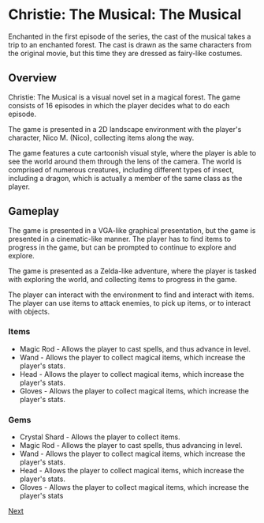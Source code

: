 # Christie: The Musical: The Musical

Enchanted in the first episode of the series, the cast of the musical takes a trip to an enchanted forest. The cast is drawn as the same characters from the original movie, but this time they are dressed as fairy-like costumes.



## Overview

Christie: The Musical is a visual novel set in a magical forest. The game consists of 16 episodes in which the player decides what to do each episode.

The game is presented in a 2D landscape environment with the player's character, Nico M. (Nico), collecting items along the way.

The game features a cute cartoonish visual style, where the player is able to see the world around them through the lens of the camera. The world is comprised of numerous creatures, including different types of insect, including a dragon, which is actually a member of the same class as the player.

## Gameplay

The game is presented in a VGA-like graphical presentation, but the game is presented in a cinematic-like manner. The player has to find items to progress in the game, but can be prompted to continue to explore and explore.

The game is presented as a Zelda-like adventure, where the player is tasked with exploring the world, and collecting items to progress in the game.

The player can interact with the environment to find and interact with items. The player can use items to attack enemies, to pick up items, or to interact with objects.

### Items

*   Magic Rod - Allows the player to cast spells, and thus advance in level.
*   Wand - Allows the player to collect magical items, which increase the player's stats.
*   Head - Allows the player to collect magical items, which increase the player's stats.
*   Gloves - Allows the player to collect magical items, which increase the player's stats.

### Gems

*   Crystal Shard - Allows the player to collect items.
*   Magic Rod - Allows the player to cast spells, thus advancing in level.
*   Wand - Allows the player to collect magical items, which increase the player's stats.
*   Head - Allows the player to collect magical items, which increase the player's stats.
*   Gloves - Allows the player to collect magical items, which increase the player's stats

[Next](092.md)